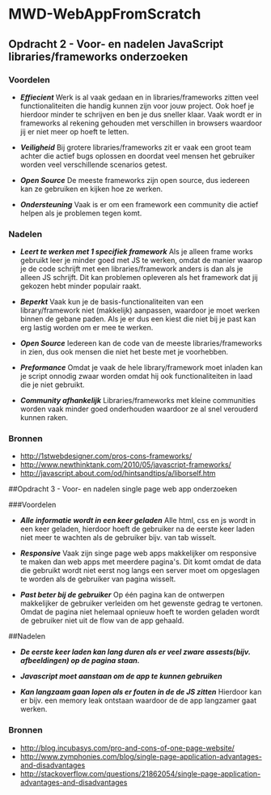 # MWD-WebAppFromScratch

## Opdracht 2 - Voor- en nadelen JavaScript libraries/frameworks onderzoeken 

### Voordelen
- ***Effiecient*** Werk is al vaak gedaan en in libraries/frameworks zitten veel functionaliteiten die handig kunnen zijn voor jouw project. Ook hoef je hierdoor minder te schrijven en ben je dus sneller klaar. Vaak wordt er in frameworks al rekening gehouden met verschillen in browsers waardoor jij er niet meer op hoeft te letten.

- ***Veiligheid*** Bij grotere libraries/frameworks zit er vaak een groot team achter die actief bugs oplossen en doordat veel mensen het gebruiker worden veel verschillende scenarios getest. 

- ***Open Source*** De meeste frameworks zijn open source, dus iedereen kan ze gebruiken en kijken hoe ze werken.

- ***Ondersteuning*** Vaak is er om een framework een community die actief helpen als je problemen tegen komt.


### Nadelen
- ***Leert te werken met 1 specifiek framework*** Als je alleen frame works gebruikt leer je minder goed met JS te werken, omdat de manier waarop je de code schrijft met een libraries/framework anders is dan als je alleen JS schrijft. Dit kan problemen opleveren als het framework dat jij gekozen hebt minder populair raakt.

- ***Beperkt*** Vaak kun je de basis-functionaliteiten van een library/framework niet (makkelijk) aanpassen, waardoor je moet werken binnen de gebane paden. Als je er dus een kiest die niet bij je past kan erg lastig worden om er mee te werken.

- ***Open Source*** Iedereen kan de code van de meeste libraries/frameworks in zien, dus ook mensen die niet het beste met je voorhebben.

- ***Preformance*** Omdat je vaak de hele library/framework moet inladen kan je script onnodig zwaar worden omdat hij ook functionaliteiten in laad die je niet gebruikt.

- ***Community afhankelijk*** Libraries/frameworks met kleine communities worden vaak minder goed onderhouden waardoor ze al snel verouderd kunnen raken.

### Bronnen
- http://1stwebdesigner.com/pros-cons-frameworks/
- http://www.newthinktank.com/2010/05/javascript-frameworks/
- http://javascript.about.com/od/hintsandtips/a/liborself.htm



##Opdracht 3 - Voor- en nadelen single page web app onderzoeken 

###Voordelen
- ***Alle informatie wordt in een keer geladen*** Alle html, css en js wordt in een keer geladen, hierdoor hoeft de gebruiker na de eerste keer laden niet meer te wachten als de gebruiker bijv. van tab wisselt.

-  ***Responsive*** Vaak zijn singe page web apps makkelijker om responsive te maken dan web apps met meerdere pagina's. Dit komt omdat de data die gebruikt wordt niet eerst nog langs een server moet om opgeslagen te worden als de gebruiker van pagina wisselt.

- ***Past beter bij de gebruiker*** Op één pagina kan de ontwerpen makkelijker de gebruiker verleiden om het gewenste gedrag te vertonen. Omdat de pagina niet helemaal opnieuw hoeft te worden geladen wordt de gebruiker niet uit de flow van de app gehaald. 

##Nadelen
- ***De eerste keer laden kan lang duren als er veel zware assests(bijv. afbeeldingen) op de pagina staan.***

- ***Javascript moet aanstaan om de app te kunnen gebruiken***

- ***Kan langzaam gaan lopen als er fouten in de de JS zitten*** Hierdoor kan er bijv. een memory leak ontstaan waardoor de de app langzamer gaat werken.


### Bronnen
- http://blog.incubasys.com/pro-and-cons-of-one-page-website/
- http://www.zymphonies.com/blog/single-page-application-advantages-and-disadvantages
- http://stackoverflow.com/questions/21862054/single-page-application-advantages-and-disadvantages
